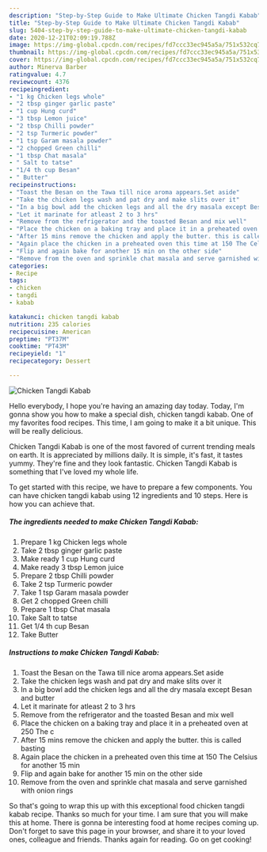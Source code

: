 ```yaml
---
description: "Step-by-Step Guide to Make Ultimate Chicken Tangdi Kabab"
title: "Step-by-Step Guide to Make Ultimate Chicken Tangdi Kabab"
slug: 5404-step-by-step-guide-to-make-ultimate-chicken-tangdi-kabab
date: 2020-12-21T02:09:19.788Z
image: https://img-global.cpcdn.com/recipes/fd7ccc33ec945a5a/751x532cq70/chicken-tangdi-kabab-recipe-main-photo.jpg
thumbnail: https://img-global.cpcdn.com/recipes/fd7ccc33ec945a5a/751x532cq70/chicken-tangdi-kabab-recipe-main-photo.jpg
cover: https://img-global.cpcdn.com/recipes/fd7ccc33ec945a5a/751x532cq70/chicken-tangdi-kabab-recipe-main-photo.jpg
author: Minerva Barber
ratingvalue: 4.7
reviewcount: 4376
recipeingredient:
- "1 kg Chicken legs whole"
- "2 tbsp ginger garlic paste"
- "1 cup Hung curd"
- "3 tbsp Lemon juice"
- "2 tbsp Chilli powder"
- "2 tsp Turmeric powder"
- "1 tsp Garam masala powder"
- "2 chopped Green chilli"
- "1 tbsp Chat masala"
- " Salt to tatse"
- "1/4 th cup Besan"
- " Butter"
recipeinstructions:
- "Toast the Besan on the Tawa till nice aroma appears.Set aside"
- "Take the chicken legs wash and pat dry and make slits over it"
- "In a big bowl add the chicken legs and all the dry masala except Besan and butter"
- "Let it marinate for atleast 2 to 3 hrs"
- "Remove from the refrigerator and the toasted Besan and mix well"
- "Place the chicken on a baking tray and place it in a preheated oven at 250 The c"
- "After 15 mins remove the chicken and apply the butter. this is called basting"
- "Again place the chicken in a preheated oven this time at 150 The Celsius for another 15 min"
- "Flip and again bake for another 15 min on the other side"
- "Remove from the oven and sprinkle chat masala and serve garnished with onion rings"
categories:
- Recipe
tags:
- chicken
- tangdi
- kabab

katakunci: chicken tangdi kabab 
nutrition: 235 calories
recipecuisine: American
preptime: "PT37M"
cooktime: "PT43M"
recipeyield: "1"
recipecategory: Dessert

---
```



![Chicken Tangdi Kabab](https://img-global.cpcdn.com/recipes/fd7ccc33ec945a5a/751x532cq70/chicken-tangdi-kabab-recipe-main-photo.jpg)

Hello everybody, I hope you're having an amazing day today. Today, I'm gonna show you how to make a special dish, chicken tangdi kabab. One of my favorites food recipes. This time, I am going to make it a bit unique. This will be really delicious.



Chicken Tangdi Kabab is one of the most favored of current trending meals on earth. It is appreciated by millions daily. It is simple, it's fast, it tastes yummy. They're fine and they look fantastic. Chicken Tangdi Kabab is something that I've loved my whole life.


To get started with this recipe, we have to prepare a few components. You can have chicken tangdi kabab using 12 ingredients and 10 steps. Here is how you can achieve that.

<!--inarticleads1-->

##### The ingredients needed to make Chicken Tangdi Kabab:

1. Prepare 1 kg Chicken legs whole
1. Take 2 tbsp ginger garlic paste
1. Make ready 1 cup Hung curd
1. Make ready 3 tbsp Lemon juice
1. Prepare 2 tbsp Chilli powder
1. Take 2 tsp Turmeric powder
1. Take 1 tsp Garam masala powder
1. Get 2 chopped Green chilli
1. Prepare 1 tbsp Chat masala
1. Take  Salt to tatse
1. Get 1/4 th cup Besan
1. Take  Butter




<!--inarticleads2-->

##### Instructions to make Chicken Tangdi Kabab:

1. Toast the Besan on the Tawa till nice aroma appears.Set aside
1. Take the chicken legs wash and pat dry and make slits over it
1. In a big bowl add the chicken legs and all the dry masala except Besan and butter
1. Let it marinate for atleast 2 to 3 hrs
1. Remove from the refrigerator and the toasted Besan and mix well
1. Place the chicken on a baking tray and place it in a preheated oven at 250 The c
1. After 15 mins remove the chicken and apply the butter. this is called basting
1. Again place the chicken in a preheated oven this time at 150 The Celsius for another 15 min
1. Flip and again bake for another 15 min on the other side
1. Remove from the oven and sprinkle chat masala and serve garnished with onion rings




So that's going to wrap this up with this exceptional food chicken tangdi kabab recipe. Thanks so much for your time. I am sure that you will make this at home. There is gonna be interesting food at home recipes coming up. Don't forget to save this page in your browser, and share it to your loved ones, colleague and friends. Thanks again for reading. Go on get cooking!
